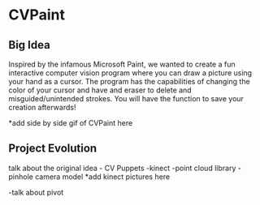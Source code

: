 # CVPaint

## Big Idea
Inspired by the infamous Microsoft Paint, we wanted to create a fun interactive computer vision program where you can draw a picture using your hand as a cursor. The program has the capabilities of changing the color of your cursor and have and eraser to delete and misguided/unintended strokes. You will have the function to save your creation afterwards!

*add side by side gif of CVPaint here

## Project Evolution
talk about the original idea - CV Puppets
-kinect
-point cloud library
-pinhole camera model
*add kinect pictures here

-talk about pivot
